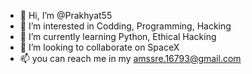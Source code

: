 - 👋 Hi, I’m @Prakhyat55
- 👀 I’m interested in Codding, Programming, Hacking
- 🌱 I’m currently learning Python, Ethical Hacking
- 💞️ I’m looking to collaborate on SpaceX
- 📫 you can reach me in my amssre.16793@gmail.com

<!---
Prakhyat55/Prakhyat55 is a ✨ special ✨ repository because its `README.md` (this file) appears on your GitHub profile.
You can click the Preview link to take a look at your changes.
--->
